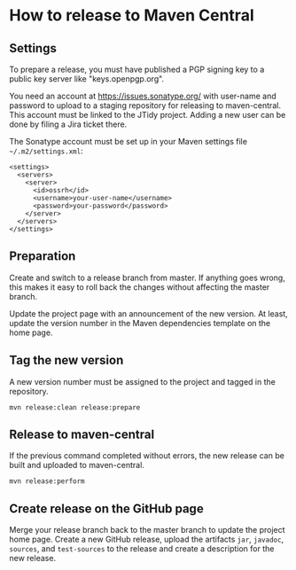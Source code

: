 # How to release to Maven Central

## Settings

To prepare a release, you must have published a PGP signing key to a public key server like "keys.openpgp.org".

You need an account at https://issues.sonatype.org/ with user-name and password to upload to a staging repository for 
releasing to maven-central. This account must be linked to the JTidy project. Adding a new user can be done by filing 
a Jira ticket there. 

The Sonatype account must be set up in your Maven settings file `~/.m2/settings.xml`:

```
<settings>
  <servers>
    <server>
      <id>ossrh</id>
      <username>your-user-name</username>
      <password>your-password</password>
    </server>
  </servers>
</settings>
```

## Preparation

Create and switch to a release branch from master. If anything goes wrong, this makes it easy to roll back the 
changes without affecting the master branch.

Update the project page with an announcement of the new version. At least, update the version number in the 
Maven dependencies template on the home page.

## Tag the new version

A new version number must be assigned to the project and tagged in the repository. 

```
mvn release:clean release:prepare
```

## Release to maven-central

If the previous command completed without errors, the new release can be built and uploaded to maven-central.

```
mvn release:perform
```

## Create release on the GitHub page

Merge your release branch back to the master branch to update the project home page. Create a new GitHub release,
upload the artifacts `jar`, `javadoc`, `sources`, and `test-sources` to the release and create a description for the
new release.
